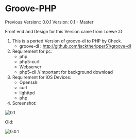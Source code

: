# Groove-PHP

Previous Version:: 0.0.1
Version: 0.1 -  Master

Front end and Design for this Version came from Loewe :D 

1. This is a ported Version of groove-dl to PHP by Check.
   * groove-dl : http://github.com/jacktheripper51/groove-dl
2. Requirement for pc:
   * php 
   * php5-curl
   * Webserver
   * php5-cli //Important for background download
3. Requirement for iOS Devices:
   * Openssh
   * curl
   * lighttpd
   * php
4. Screenshot:


![0.1](https://github.com/check/groove-php/raw/master/screenshot/loewe2.png)





Old:

![0.0.1](https://raw.github.com/check/groove-php/master/screenshot/screenshot.PNG)
